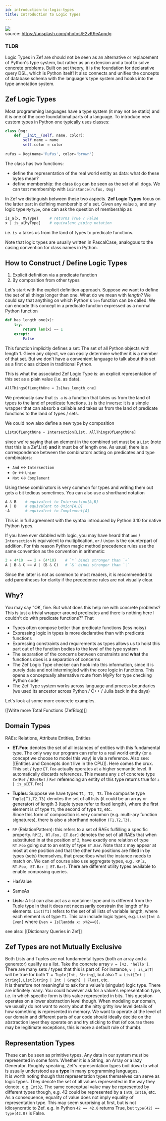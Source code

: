 ```yaml
---
id: introduction-to-logic-types
title: Introduction to Logic Types
---
```


  
  
![](4d3b8919aa10399d5418194ec10f7d57dbdba842aac9e88c16c46f14b8684863.png)  
source: https://unsplash.com/photos/E2vK9eAqpdg  
  
  
### TLDR  
Logic Types in Zef are should not be seen as an alternative or replacement of Python's type system, but rather as an extension and a tool to solve concrete problems. Built on set theory, it is the foundation for declarative query DSL, which is Python itself! It also connects and unifies the concepts of database schema with the language's type system and hooks into the type annotation system.  
  
  
  
  
  
## Zef Logic Types  
Most programming languages have a type system (it may not be static) and it is one of the core foundational parts of a language. To introduce new custom types in Python one typically uses classes:  
```python  
class Dog:  
	def __init__(self, name, color):  
		self.name = name  
		self.color = color  
  
rufus = Dog(name='Rufus', color='brown')  
```  
  
The class has two functions:  
- define the representation of the real world entity as data: what do these bytes mean?  
- define membership: the class `Dog` can be seen as the set of all dogs. We can test membership with `isinstance(rufus, Dog)`  
  
In Zef we distinguish between these two aspects. **Zef Logic Types** focus on the latter part in defining membership of a set. Given any value `x`, and any logic type `MyType`, one can ask the question of membership as   
```python  
is_a(x, MyType)     # returns True / False  
x | is_a[MyType]    # equivalent piping notation  
```  
i.e. `is_a` takes us from the land of types to predicate functions.  
  
Note that logic types are usually written in PascalCase, analogous to the casing convention for class names in Python.  
  
  
## How to Construct / Define Logic Types  
1. Explicit definition via a predicate function  
2. By composition from other types  
  
Let's start with the explicit definition approach. Suppose we want to define the set of all things longer than one. What do we mean with *length*? We could say that anything on which Python's `len` function can be called. We can encode this concept in a predicate function expressed as a normal Python function  
```python  
def has_length_one(x):  
	try:  
		return len(x) == 1  
	except:  
		False  
```  
  
This function implicitly defines a set: The set of all Python objects with length 1. Given any object, we can easily determine whether it is a member of that set. But we don't have a convenient language to talk about this set as a first class citizen in traditional Python.   
  
This is what the associated Zef Logic Type is: an explicit representation of this set as a plain value (i.e. as data).  
```python  
AllThingsOfLengthOne = Is[has_length_one]  
```  
  
We previously saw that `is_a` is a function that takes us from the land of types to the land of predicate functions. `Is` is the inverse: it is a simple wrapper that can absorb a callable and takes us from the land of predicate functions to the land of types / sets.  
  
We could now also define a new type by composition  
```python  
ListsOfLengthOne = Intersection[List, AllThingsOfLengthOne]  
```  
since we're saying that an element in the combined set must be a `List` (note that this is a Zef.List) **and** it must be of length one. As usual, there is a correspondence between the combinators acting on predicates and type combinators:  
- `And` ↔️ `Intersection`  
- `Or`   ↔️ `Union`  
- `Not` ↔️ `Complement`  
  
Using these combinators is very common for types and writing them out gets a bit tedious sometimes. You can also use a shorthand notation  
```python  
A & B    # equivalent to Intersection[A,B]  
A | B    # equivalent to Union[A,B]  
~A       # equivalent to Complement[A]  
```  
This is in full agreement with the syntax introduced by Python 3.10 for native Python types.  
  
If you have ever dabbled with logic, you may have heard that `and` / `Intersection` is equivalent to multiplication, `or` / `Union` is the counterpart of addition. For this reason Python magic method precedence rules use the same convention as the convention in arithmetic:  
```python  
2 + 4*10  == 2 + (4*10)    # `*` binds stronger than `+`  
A | B & C == A | (B & C)   # `&` binds stronger than `|`  
```  
Since the latter is not as common to most readers, it is recommended to add parentheses for clarity if the precedence rules are not visually clear.  
  
  
## Why?  
You may say "OK, fine. But what does this help me with concrete problems? This is just a trivial wrapper around predicates and there is nothing here I couldn't do with predicate functions?" That  
- Types often compose better than predicate functions (less noisy)  
- Expressing logic in types is more declarative than with predicate functions  
- Expressing constraints and requirements as types allows us to hoist this part out of the function bodies to the level of the type system  
- The separation of the concerns between constraints and **what** the functions does is a separation of concerns  
- The Zef Logic Type checker can hook into this information, since it is purely data and not intermingled with the core logic in functions. This opens a conceptually alternative route from MyPy for type checking Python code  
- The Zef Type system works across language and process boundaries (we used its ancestor across Python / C++ / Julia back in the days)  
  
  
Let's look at some more concrete examples.  
  
[[Write more Total Functions (ZefBlog)]]  
  
  
  
  
## Domain Types  
RAEs: Relations, Attribute Entities, Entities  
  
- **ET.Foo**: denotes the set of all instances of entities with this fundamental type. The only way our program can refer to a real world entity (or a concept we choose to model this way) is via a reference. Also see: [[Entities and Concepts don't live in the CPU]]. Here comes the crux. This set / type `ET.Foo` actually operates at a higher semantic level. It automatically discards references. This means any `z` of concrete type  `ZefRef` / `EZefRef` / `Ref`  referencing an entity of this type returns true for `z | is_a[ET.Foo]`  
  
- **Tuples**: Suppose we have types `T1, T2, T3`. The composite type `Tuple[T1,T2,T3]` denotes the set of all lists (it could be an array or generator) of length 3 (tuple types refer to fixed length), where the first element is of type `T1`, the second of type `T2`, etc.   
  Since this form of composition is very common (e.g. multi-ary function signatures), there is also a shorthand notation `(T1,T2,T3)`.  
  
- `RP` (RelationPattern): this refers to a set of RAEs fulfilling a specific property. `RP[Z, RT.Foo, ET.Bar]` denotes the set of all RAEs that when substituted in at the position of `Z`, have exactly one relation of type `RT.Foo` going out to an entity of type `ET.Bar`. Note that `Z` may appear at most at one position and that the other two positions are filled in by types (sets) themselves, that prescribes what the instance needs to match on. We can of course also use aggregate types, e.g . `RP[Z, RT.Foo, ET.Bar | ET.Bar]`. There are different utility types available to enable composing queries.  
- HasValue  
- SameAs  
  
  
- **Lists**: A list can also act as a container type and is different from the Tuple type in that it does not necessarily constrain the length of its elements. `List[T1]` refers to the set of all lists of variable length, where each element is of type `T1`. This can include logic types, e.g. `List[Int & Even]` where `Even = Is[lambda x: x%2==0]`.    
  
  
  
see also: [[Dictionary Queries in Zef]]  
  
  
  
  
  
## Zef Types are not Mutually Exclusive  
Both Lists and Tuples are not fundamental types (both an array and a generator) qualify as a list. Take the concrete array `v = [42, 'hello']`. There are many sets / types that this is part of. For instance, `v | is_a[T]` will be true for both `T = Tuple[Int, String]`, but also `T = List[Int | String]`, `List[String | Int | Graph] | Float`, etc.  
It is therefore not meaningful to ask for a value's (singular) logic type. There are infinitely many. You could however ask for a value's representation type, i.e. in which specific form is this value represented in bits. This question operates on a lower abstraction level though. When modeling our domain, we usually do not want to worry about the nitty gritty low level details of how something is represented in memory. We want to operate at the level of our domain and different parts of our code should ideally decide on the abstraction layer they operate on and try sticking to that (of course there may be legitimate exceptions, this is more a default rule of thumb).  
  
  
## Representation Types  
These can be seen as primitive types. Any data in our system must be represented in some form. Whether it is a String, an Array or a lazy Generator. Roughly speaking, Zef's representation types boil down to what is usually understood as a **type** in many programming languages.  
It is worth noting though that representation types themselves can serve as logic types. They denote the set of all values represented in the way they denote. e.g. `Int32`. The same conceptual value may be represented by different types though, e.g. 42 could be represented by a `Int8`, `Int16`, etc.  
As a consequence, equality of value does not imply equality of representation type. This may seem surprising at first, but is not idiosyncratic to Zef. e.g. in Python `42 == 42.0` returns True, but `type(42) == type(42.0)` is False.  
  
  

